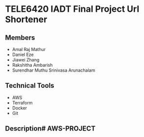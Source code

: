 # TELE6420 IADT Final Project Url Shortener
## Members
- Amal Raj Mathur
- Daniel Eze
- Jiawei Zhang
- Rakshitha Ambarish
- Surendhar Muthu Srinivasa Arunachalam
## Technical Tools
- AWS
- Terraform
- Docker
- Git
## Description#   A W S - P R O J E C T  
 
